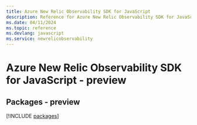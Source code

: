 ```yaml
---
title: Azure New Relic Observability SDK for JavaScript
description: Reference for Azure New Relic Observability SDK for JavaScript
ms.date: 04/11/2024
ms.topic: reference
ms.devlang: javascript
ms.service: newrelicobservability
---
```

# Azure New Relic Observability SDK for JavaScript - preview
## Packages - preview
[!INCLUDE [packages](new-relic-observability-index.md)]